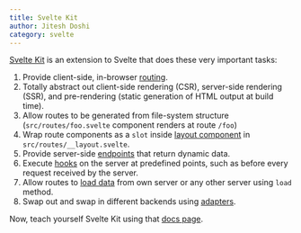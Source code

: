 ```yaml
---
title: Svelte Kit
author: Jitesh Doshi
category: svelte
---
```


[Svelte Kit](https://kit.svelte.dev) is an extension to Svelte that does these very important tasks:

1. Provide client-side, in-browser [routing](https://kit.svelte.dev/docs#routing).
2. Totally abstract out client-side rendering (CSR), server-side rendering (SSR), and pre-rendering (static generation of HTML output at build time).
3. Allow routes to be generated from file-system structure (`src/routes/foo.svelte` component renders at route `/foo`)
4. Wrap route components as a `slot` inside [layout component](https://kit.svelte.dev/docs#layouts) in `src/routes/__layout.svelte`.
5. Provide server-side [endpoints](https://kit.svelte.dev/docs#routing-endpoints) that return dynamic data.
6. Execute [hooks](https://kit.svelte.dev/docs#hooks) on the server at predefined points, such as before every request received by the server.
7. Allow routes to [load data](https://kit.svelte.dev/docs#loading) from own server or any other server using `load` method.
8. Swap out and swap in different backends using [adapters](https://kit.svelte.dev/docs#adapters).

Now, teach yourself Svelte Kit using that [docs page](https://kit.svelte.dev/docs).